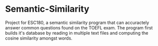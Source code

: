 # Semantic-Similarity
Project for ESC180, a semantic similarity program that can accuractely answer common questions found on the TOEFL exam. The program first builds it's database by reading in multiple text files and computing the cosine similarity amongst words.
